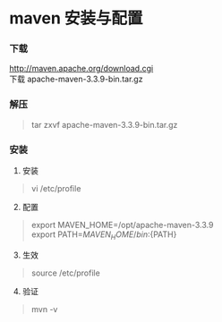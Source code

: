 # maven 安装与配置

### 下载
http://maven.apache.org/download.cgi	
下载 apache-maven-3.3.9-bin.tar.gz

### 解压
>tar zxvf apache-maven-3.3.9-bin.tar.gz

### 安装

1. 安装
>vi /etc/profile

2. 配置
>export MAVEN_HOME=/opt/apache-maven-3.3.9	
export PATH=${MAVEN_HOME}/bin:${PATH}

3. 生效		
>source /etc/profile

4. 验证		
>mvn -v